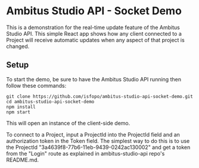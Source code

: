# Ambitus Studio API - Socket Demo

This is a demonstration for the real-time update feature of the Ambitus Studio API. This simple React app shows how any client connected to a Project will receive automatic updates when any aspect of that project is changed. 

## Setup

To start the demo, be sure to have the Ambitus Studio API running then follow these commands:

```shell
git clone https://github.com/isfopo/ambitus-studio-api-socket-demo.git
cd ambitus-studio-api-socket-demo
npm install
npm start
```

This will open an instance of the client-side demo. 

To connect to a Project, input a ProjectId into the ProjectId field and an authorization token in the Token field. The simplest way to do this is to use the ProjectId "3a4639f8-77b6-11eb-9439-0242ac130002" and get a token from the "Login" route as explained in ambitus-studio-api repo's README.md. 
